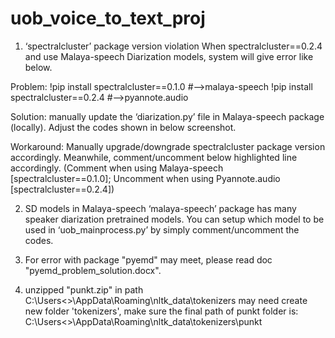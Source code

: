 # uob_voice_to_text_proj
1.	‘spectralcluster’ package version violation
When spectralcluster==0.2.4 and use Malaya-speech Diarization models, system will give error like below.


Problem:
!pip install spectralcluster==0.1.0   #-->malaya-speech
!pip install spectralcluster==0.2.4   #-->pyannote.audio

Solution: 
manually update the ‘diarization.py’ file in Malaya-speech package (locally). Adjust the codes shown in below screenshot.
 

Workaround: 
Manually upgrade/downgrade spectralcluster package version accordingly.
Meanwhile, comment/uncomment below highlighted line accordingly. (Comment when using Malaya-speech [spectralcluster==0.1.0]; Uncomment when using Pyannote.audio [spectralcluster==0.2.4])



2.	SD models in Malaya-speech
‘malaya-speech’ package has many speaker diarization pretrained models. You can setup which model to be used in ‘uob_mainprocess.py’ by simply comment/uncomment the codes.
 
 
 3. For error with package "pyemd" may meet, please read doc "pyemd_problem_solution.docx".
 
 4. unzipped "punkt.zip" in path C:\Users\<<youraccount>>\AppData\Roaming\nltk_data\tokenizers
 may need create new folder 'tokenizers', make sure the final path of punkt folder is:
 C:\Users\<<youraccount>>\AppData\Roaming\nltk_data\tokenizers\punkt



